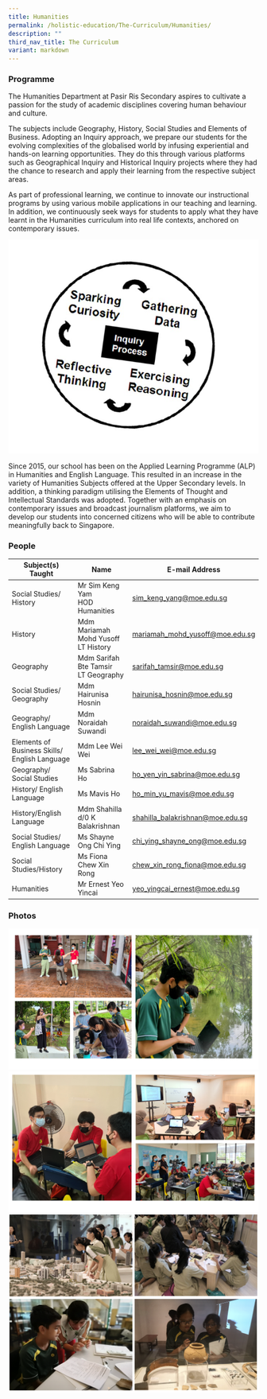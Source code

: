 ```yaml
---
title: Humanities
permalink: /holistic-education/The-Curriculum/Humanities/
description: ""
third_nav_title: The Curriculum
variant: markdown
---
```

### Programme

The Humanities Department at Pasir Ris Secondary aspires to cultivate a passion for the study of academic disciplines covering human behaviour and culture.

The subjects include Geography, History, Social Studies and Elements of Business. Adopting an Inquiry approach, we prepare our students for the evolving complexities of the globalised world by infusing experiential and hands-on learning opportunities. They do this through various platforms such as Geographical Inquiry and Historical Inquiry projects where they had the chance to research and apply their learning from the respective subject areas.

As part of professional learning, we continue to innovate our instructional programs by using various mobile applications in our teaching and learning. In addition, we continuously seek ways for students to apply what they have learnt in the Humanities curriculum into real life contexts, anchored on contemporary issues.&nbsp;

![](/images/Hum%20Inquiry%20approach.jpeg)

Since 2015, our school has been on the Applied Learning Programme (ALP) in Humanities and English Language. This resulted in an increase in the variety of Humanities Subjects offered at the Upper Secondary levels. In addition, a thinking paradigm utilising the Elements of Thought and Intellectual Standards was adopted. Together with an emphasis on contemporary issues and broadcast journalism platforms, we aim to develop our students into concerned citizens who will be able to contribute meaningfully back to Singapore.

### People

| Subject(s) Taught | Name | E-mail Address |
| -------- | -------- | -------- |
| Social Studies/ History | Mr Sim Keng Yam <br> HOD Humanities | [sim_keng_yang@moe.edu.sg](mailto:sim_keng_yang@moe.edu.sg) |
| History | Mdm Mariamah Mohd Yusoff <br> LT History | [mariamah_mohd_yusoff@moe.edu.sg](mailto:mariamah_mohd_yusoff@moe.edu.sg) |
| Geography | Mdm Sarifah Bte Tamsir <br> LT Geography | [sarifah_tamsir@moe.edu.sg](mailto:sarifah_tamsir@moe.edu.sg)|
| Social Studies/ Geography | Mdm Hairunisa Hosnin | [hairunisa_hosnin@moe.edu.sg](mailto:hairunisa_hosnin@moe.edu.sg) |
| Geography/ English Language | Mdm Noraidah Suwandi | [noraidah_suwandi@moe.edu.sg](mailto:noraidah_suwandi@moe.edu.sg) |
| Elements of Business Skills/ English Language | Mdm Lee Wei Wei | [lee_wei_wei@moe.edu.sg](mailto:lee_wei_wei@moe.edu.sg) |
| Geography/ Social Studies | Ms Sabrina Ho | [ho_yen_yin_sabrina@moe.edu.sg](mailto:ho_yen_yin_sabrina@moe.edu.sg)|
| History/ English Language | Ms Mavis Ho | [ho_min_yu_mavis@moe.edu.sg](mailto:ho_min_yu_mavis@moe.edu.sg) |
| History/English Language | Mdm Shahilla d/0 K Balakrishnan | [shahilla_balakrishnan@moe.edu.sg](mailto:shahilla_balakrishnan@moe.edu.sg) |
| Social Studies/ English Language | Ms Shayne Ong Chi Ying | [chi_ying_shayne_ong@moe.edu.sg](mailto:chi_ying_shayne_ong@moe.edu.sg) |
| Social Studies/History | Ms Fiona Chew Xin Rong| [chew_xin_rong_fiona@moe.edu.sg](mailto:chew_xin_rong_fiona@moe.edu.sg) |
| Humanities | Mr Ernest Yeo Yincai | [yeo_yingcai_ernest@moe.edu.sg](mailto:yeo_yingcai_ernest@moe.edu.sg) |


### Photos

![](/images/Humanities.png)
![](/images/Humanities%202.png)
![](/images/human2.png)